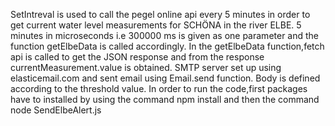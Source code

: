 SetIntreval is used to call the pegel online api every 5 minutes in order to get current water level measurements for SCHÖNA in the river ELBE.
5 minutes in microseconds i.e 300000 ms is given as one parameter and the function getElbeData is called accordingly.
In the getElbeData function,fetch api is called to get the JSON response and from the response currentMeasurement.value is obtained.
SMTP server set up using elasticemail.com and sent email using Email.send function.
Body is defined according to the threshold value.
In order to run the code,first packages have to installed by using the command npm install and then the command node SendElbeAlert.js
